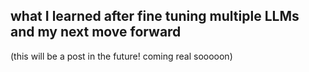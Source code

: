 ## what I learned after fine tuning multiple LLMs and my next move forward

(this will be a post in the future! coming real sooooon)
